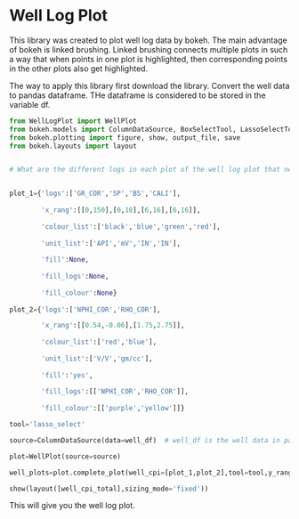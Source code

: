 # Well Log Plot
This library was created to plot well log data by bokeh. The main advantage of bokeh is linked brushing. Linked brushing connects multiple plots in such a way that when points in one plot is highlighted, then corresponding points in the other plots also get highlighted.

The way to apply this library first download the library.
Convert the well data to pandas dataframe. THe dataframe is considered to be stored in the variable df.
```python
from WellLogPlot import WellPlot
from bokeh.models import ColumnDataSource, BoxSelectTool, LassoSelectTool, CDSView, IndexFilter, BooleanFilter
from bokeh.plotting import figure, show, output_file, save
from bokeh.layouts import layout


# What are the different logs in each plot of the well log plot that need to be defined.


plot_1={'logs':['GR_COR','SP','BS','CALI'],
        
        'x_rang':[[0,150],[0,10],[6,16],[6,16]],
        
        'colour_list':['black','blue','green','red'],
        
        'unit_list':['API','mV','IN','IN'],
        
        'fill':None,
        
        'fill_logs':None,
        
        'fill_colour':None}
        
plot_2={'logs':['NPHI_COR','RHO_COR'],

        'x_rang':[[0.54,-0.06],[1.75,2.75]],
        
        'colour_list':['red','blue'],
        
        'unit_list':['V/V','gm/cc'],
        
        'fill':'yes',
        
        'fill_logs':[['NPHI_COR','RHO_COR']],
        
        'fill_colour':[['purple','yellow']]}

tool='lasso_select'

source=ColumnDataSource(data=well_df)  # well_df is the well data in pandas dataframe

plot=WellPlot(source=source)

well_plots=plot.complete_plot(well_cpi=[plot_1,plot_2],tool=tool,y_rang=[df['DEPTH'].max(),df['DEPTH'].min()],heit=1000,n_cols=2)

show(layout([well_cpi_total],sizing_mode='fixed'))
```

This will give you the well log plot.

